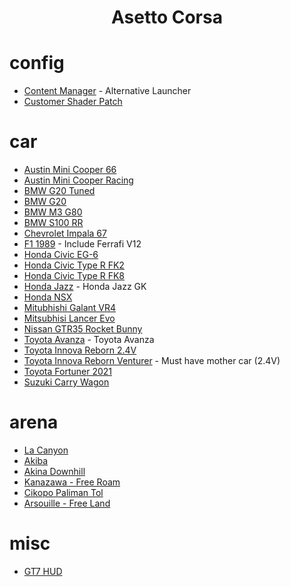 <h1 align="center" id="title">Asetto Corsa</h1>

# config
- [Content Manager](https://github.com/gro-ove/actools/releases) - Alternative Launcher
- [Customer Shader Patch](https://acstuff.ru/patch/)

# car
- [Austin Mini Cooper 66](https://assettocorsamods.io/cars/street/austin_mini_cooper_s_1966/)
- [Austin Mini Cooper Racing](https://www.racedepartment.com/downloads/austin-mini-cooper-s-fia-app-k-historic-racing.27875/)
- [BMW G20 Tuned](https://assettocorsamods.io/cars/street/bmw_m340i_g20_stage_3_tgn_x_prvvy/)
- [BMW G20](https://cdn.nohesi.gg/cars/nohesi_bmw_m340i_manhart_hjckd.7z)
- [BMW M3 G80](https://assettocorsamods.io/cars/street/bmw_m3_competition_g80_2023_m_performance/)
- [BMW S100 RR](https://assettocorsamods.io/cars/Motorcycle/bmw_s_1000_rr_swapped_spec/)
- [Chevrolet Impala 67](https://assettocorsamods.io/cars/lowrider/chevrolet_impala_1967/)
- [F1 1989](https://mega.nz/file/8FQWAJqD#lovKZaH3cBoYQpJljebxObcMPFFmigkLmROGWJpyEZo) - Include Ferrafi V12
- [Honda Civic EG-6](https://assettocorsa.club/mods/auto/honda-civic-sir-ii-eg6.html)
- [Honda Civic Type R FK2](https://assettocorsamods.io/cars/street/honda_civic_type_r_fk2_early_access/)
- [Honda Civic Type R FK8](https://assettocorsamods.io/cars/street/honda_civic_type_r_fk8/)
- [Honda Jazz](https://www.mediafire.com/file/b7rzd4xdo9dm13i/1077_-_honda_fit_gk_turbo.rar/file) - Honda Jazz GK
- [Honda NSX](https://www.racedepartment.com/downloads/honda-nsx.4768/)
- [Mitubhishi Galant VR4](https://assettocorsamods.io/cars/street/mitsubishi_galant_vr4/)
- [Mitsubhisi Lancer Evo](https://assettocorsa.club/mods/auto/mitsubishi-lancer-evolution-viii-mr.html)
- [Nissan GTR35 Rocket Bunny](https://brasilsimulatormods.com/2022/08/06/nissan-gt-r35-rocket-bunny-by-hitachimedia-bucketrain-ac/)
- [Toyota Avanza](https://www.mediafire.com/file/m5ek8vy3qzem9gz/bego_avanza_comp.rar/file) - Toyota Avanza
- [Toyota Innova Reborn 2.4V](https://mega.nz/file/p7wGWZ4S#NHyObXZazfj0PF9cxPslBQ7N2wOhsyLuEp4xGUy4o20)
- [Toyota Innova Reborn Venturer](https://mega.nz/file/AvJXCbTB#zksUONxE36gkWVg1IGFhPI7evIjEEaFKMyQULp-JN28) - Must have mother car (2.4V)
- [Toyota Fortuner 2021](https://assettocorsamods.io/cars/PPV/toyota_fortuner_2021_legender/)
- [Suzuki Carry Wagon](https://assettocorsamods.io/cars/stock/suzuki_carry_wagon/)

# arena
- [La Canyon](https://www.racedepartment.com/downloads/la-canyons.15067/)
- [Akiba](https://drive.google.com/file/d/1QglW-Rgi6y80_ZUOt7AjCsJ4Pcufmz-u/view)
- [Akina Downhill](https://assettocorsa.club/mods/tracks/akina-downhill.html)
- [Kanazawa - Free Roam](https://route8media.com/mod/kanazawa-free-roam/)
- [Cikopo Paliman Tol](https://www.racedepartment.com/downloads/cikopo-palimanan-highway-west-java-indonesia-km-72-km-95.26572/)
- [Arsouille - Free Land](https://assettocorsamods.io/tracks/map_team_arsouille_land_free/)

# misc
- [GT7 HUD](https://www.racedepartment.com/downloads/gt7-hud.56420/)
